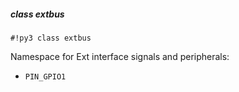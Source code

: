 ##### class extbus

```#!py3 class extbus```

Namespace for Ext interface signals and peripherals:


* `PIN_GPIO1`
